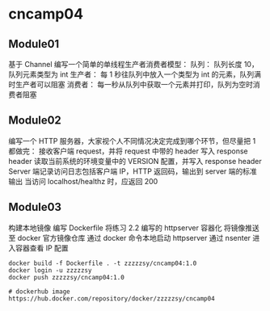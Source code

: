 # cncamp04

## Module01
基于 Channel 编写一个简单的单线程生产者消费者模型：
队列：
队列长度 10，队列元素类型为 int
生产者：
每 1 秒往队列中放入一个类型为 int 的元素，队列满时生产者可以阻塞
消费者：
每一秒从队列中获取一个元素并打印，队列为空时消费者阻塞

## Module02
编写一个 HTTP 服务器，大家视个人不同情况决定完成到哪个环节，但尽量把 1 都做完：
接收客户端 request，并将 request 中带的 header 写入 response header
读取当前系统的环境变量中的 VERSION 配置，并写入 response header
Server 端记录访问日志包括客户端 IP，HTTP 返回码，输出到 server 端的标准输出
当访问 localhost/healthz 时，应返回 200

## Module03
构建本地镜像
编写 Dockerfile 将练习 2.2 编写的 httpserver 容器化
将镜像推送至 docker 官方镜像仓库
通过 docker 命令本地启动 httpserver
通过 nsenter 进入容器查看 IP 配置
```
docker build -f Dockerfile . -t zzzzzsy/cncamp04:1.0
docker login -u zzzzzsy
docker push zzzzzsy/cncamp04:1.0

# dockerhub image https://hub.docker.com/repository/docker/zzzzzsy/cncamp04
```